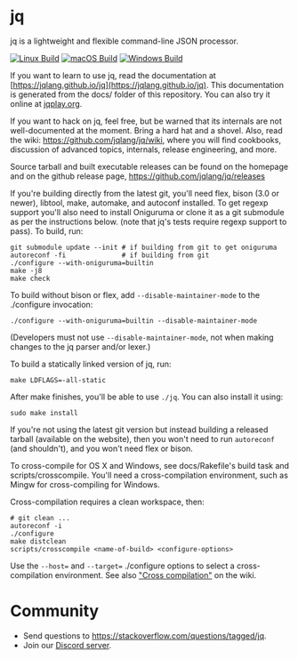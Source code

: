 jq
==

jq is a lightweight and flexible command-line JSON processor.

[![Linux Build](https://github.com/jqlang/jq/actions/workflows/linux.yml/badge.svg?branch=master)](https://github.com/jqlang/jq/actions/workflows/linux.yml?query=branch%3Amaster)
[![macOS Build](https://github.com/jqlang/jq/actions/workflows/macos.yml/badge.svg?branch=master)](https://github.com/jqlang/jq/actions/workflows/macos.yml?query=branch%3Amaster)
[![Windows Build](https://github.com/jqlang/jq/actions/workflows/windows.yml/badge.svg?branch=master)](https://github.com/jqlang/jq/actions/workflows/windows.yml?query=branch%3Amaster)

If you want to learn to use jq, read the documentation at
[https://jqlang.github.io/jq](https://jqlang.github.io/jq).  This
documentation is generated from the docs/ folder of this repository.
You can also try it online at [jqplay.org](https://jqplay.org).

If you want to hack on jq, feel free, but be warned that its internals
are not well-documented at the moment. Bring a hard hat and a
shovel.  Also, read the wiki: https://github.com/jqlang/jq/wiki, where
you will find cookbooks, discussion of advanced topics, internals,
release engineering, and more.

Source tarball and built executable releases can be found on the
homepage and on the github release page, https://github.com/jqlang/jq/releases

If you're building directly from the latest git, you'll need flex,
bison (3.0 or newer), libtool, make, automake, and autoconf installed.
To get regexp support you'll also need to install Oniguruma or clone it as a
git submodule as per the instructions below.
(note that jq's tests require regexp support to pass).  To build, run:

    git submodule update --init # if building from git to get oniguruma
    autoreconf -fi              # if building from git
    ./configure --with-oniguruma=builtin
    make -j8
    make check

To build without bison or flex, add `--disable-maintainer-mode` to the
./configure invocation:

    ./configure --with-oniguruma=builtin --disable-maintainer-mode

(Developers must not use `--disable-maintainer-mode`, not when making
changes to the jq parser and/or lexer.)

To build a statically linked version of jq, run:

    make LDFLAGS=-all-static

After make finishes, you'll be able to use `./jq`.  You can also
install it using:

    sudo make install

If you're not using the latest git version but instead building a
released tarball (available on the website), then you won't need to
run `autoreconf` (and shouldn't), and you won't need flex or bison.

To cross-compile for OS X and Windows, see docs/Rakefile's build task
and scripts/crosscompile.  You'll need a cross-compilation environment,
such as Mingw for cross-compiling for Windows.

Cross-compilation requires a clean workspace, then:

    # git clean ...
    autoreconf -i
    ./configure
    make distclean
    scripts/crosscompile <name-of-build> <configure-options>

Use the `--host=` and `--target=` ./configure options to select a
cross-compilation environment.  See also
["Cross compilation"](https://github.com/jqlang/jq/wiki/Cross-compilation) on
the wiki.


# Community

* Send questions to https://stackoverflow.com/questions/tagged/jq.
* Join our [Discord server](https://discord.gg/yg6yjNmgAC).
